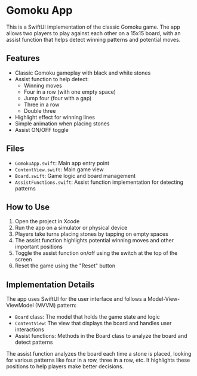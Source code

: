 # Gomoku App

This is a SwiftUI implementation of the classic Gomoku game. The app allows two players to play against each other on a 15x15 board, with an assist function that helps detect winning patterns and potential moves.

## Features

- Classic Gomoku gameplay with black and white stones
- Assist function to help detect:
  - Winning moves
  - Four in a row (with one empty space)
  - Jump four (four with a gap)
  - Three in a row
  - Double three
- Highlight effect for winning lines
- Simple animation when placing stones
- Assist ON/OFF toggle

## Files

- `GomokuApp.swift`: Main app entry point
- `ContentView.swift`: Main game view
- `Board.swift`: Game logic and board management
- `AssistFunctions.swift`: Assist function implementation for detecting patterns

## How to Use

1. Open the project in Xcode
2. Run the app on a simulator or physical device
3. Players take turns placing stones by tapping on empty spaces
4. The assist function highlights potential winning moves and other important positions
5. Toggle the assist function on/off using the switch at the top of the screen
6. Reset the game using the "Reset" button

## Implementation Details

The app uses SwiftUI for the user interface and follows a Model-View-ViewModel (MVVM) pattern:

- `Board` class: The model that holds the game state and logic
- `ContentView`: The view that displays the board and handles user interactions
- Assist functions: Methods in the Board class to analyze the board and detect patterns

The assist function analyzes the board each time a stone is placed, looking for various patterns like four in a row, three in a row, etc. It highlights these positions to help players make better decisions.